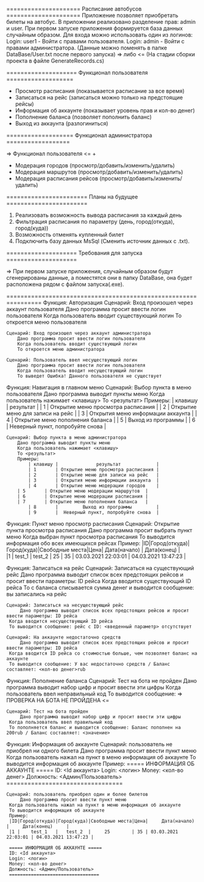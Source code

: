  ===================== Расписание автобусов =====================
Приложение позволяет приобретать билеты на автобус. В приложении
реализовано разделение прав: admin и user. При первом запуске
приложения формируется база данных случайным образом. Для входа
можно использовать один из логинов:
Login: user1 - Войти с правами пользователя.
Login: admin - Войти с правами администратора.
(Данные можно поменять в папке DataBase/User.txt после первого запуска)
=> либо <=
(На стадии сборки проекта в файле GenerateRecords.cs)

==================== Функционал пользователя ===================
* Просмотр расписания (показывается расписание за все время)
* Записаться на рейс (записаться можно только на предстоящие рейсы)
* Информация об аккаунте (показывает уровень прав и кол-во денег)
* Пополнение баланса (позволяет пополнить баланс)
* Выход из аккаунта (разлогиниться)

=================== Функционал администратора ==================

=> Функционал пользователя <=
		+
* Модерация городов (просмотр/добавить/изменить/удалить)
* Модерация маршрутов (просмотр/добавить/изменить/удалить)
* Модерация расписания рейсов (просмотр/добавить/изменить/удалить)

======================= Планы на будущее =======================

1. Реализовать возможность вывода расписания за каждый день
2. Фильтрация расписания по параметру (день, город(откуда), город(куда))
3. Возможность отменять купленный билет
4. Подключить базу данных MsSql (Сменить источник данных с .txt).

==================== Требования для запуска ====================

=> При первом запуске приложения, случайным образом будут
сгенерированы данные, а поместятся они в папку DataBase, она
будет расположена рядом с файлом запуска(.exe).

================================================================
Функция: Авторизация
    Сценарий: Вход произошел через аккаунт пользователя
        Дано программа просит ввести логин пользователя
        Когда пользователь вводит существующий логин
        То откроется меню пользователя
        
    Сценарий: Вход произошел через аккаунт администратора
        Дано программа просит ввести логин пользователя
        Когда пользователь вводит существующий логин
        То откроется меню администратора
        
    Сценарий: Пользователь ввел несуществующий логин
        Дано программа просит ввести логин пользователя
        Когда пользователь вводит несуществующий логин
        То выведет Ошибка! Данного пользователя не существует

Функция: Навигация в главном меню
    Сценарий: Выбор пункта в меню пользователя
        Дано программа выводит пункты меню
        Когда пользователь нажимает <клавишу>
        То <результат>
        Примеры:
            | клавишу |              результат             |
            | 1       | Открытие меню просмотра расписания |
            | 2       | Открытие меню для записи на рейс   |
            | 3       | Открытия меню информации аккаунта  |
            | 4       | Открытие меню пополнения баланса   |
            | 5       |         Выход из программы         |
            | 6       |  Неверный пункт, попробуйте снова  |

    Сценарий: Выбор пункта в меню администратора
        Дано программа выводит пункты меню
        Когда пользователь нажимает <клавишу>
        То <результат>
        Примеры:
            | клавишу |              результат             |
            | 1       | Открытие меню просмотра расписания |
            | 2       | Открытие меню для записи на рейс   |
            | 3       | Открытия меню информации аккаунта  |
            | 4       | Открытие меню модерации городов    |
	    | 5       | Открытие меню модерации маршрутов  |
	    | 6       | Открытие меню модерации расписания |
	    | 7       | Открытие меню пополнения баланса   |
            | 8       |         Выход из программы         |
            | 9       |  Неверный пункт, попробуйте снова  |

Функция: Пункт меню просмотр расписания
    Сценарий: Открытие пункта просмотра расписания
         Дано программа просит выбрать пункт меню
	 Когда выбран пункт просмотра расписания
	 То выводится информация обо всех имеющихся рейсах
	 Пример:
	 |ID|Город(откуда)|Город(куда)|Свободные места|Цена|     Дата(начало)    |     Дата(конец)     |	
	 |1 |    test_1   |   test_2  |     25        | 35 | 03.03.2021 22:03:01 | 04.03.2021 13:47:23 |

Функция: Записаться на рейс
    Сценарий: Записаться на существующий рейс
         Дано программа выводит список всех предстоящих рейсов и просит ввести параметры: ID рейса
	 Когда вводится существующий ID рейса
	 То с баланса списывается сумма денег и выводится сообщение: вы записались на рейс

    Сценарий: Записаться на несуществующий рейс
         Дано программа выводит список всех предстоящих рейсов и просит ввести параметры: ID рейса
	 Когда вводится несуществующий ID рейса
	 То выводится сообщение: рейс с ID: <введенный параметр> отсутствует

    Сценарий: На аккаунте недостаточно средств
         Дано программа выводит список всех предстоящих рейсов и просит ввести параметры: ID рейса
	 Когда вводится ID рейса со стоимостью больше, чем позволяет баланс на аккаунте
	 То выводится сообщение: У вас недостаточно средств / Баланс составляет: <кол-во денег>rub

Функция: Пополнение баланса
    Сценарий: Тест на бота не пройден
         Дано программа выводит набор цифр и просит ввести эти цифры
	 Когда пользователь ввел неправильный код
	 То выводится сообщение: => ПРОВЕРКА НА БОТА НЕ ПРОЙДЕНА <=

    Сценарий: Тест на бота пройден
         Дано программа выводит набор цифр и просит ввести эти цифры
	 Когда пользователь ввел правильный код
	 То пополняется баланс и выводится сообщение: Баланс пополнен на 200rub / Баланс составляет: <значение>

Функция: Информация об аккаунте
    Сценарий: пользователь не приобрел ни одного билета
         Дано программа просит ввести пункт меню
	 Когда пользователь нажал на пункт в меню информация об аккаунте
	 То выводится информация об аккаунте
	 Пример:
	 ===== ИНФОРМАЦИЯ ОБ АККАУНТЕ =====
	 ID: <Id аккаунта>
	 Login: <логин>
	 Money: <кол-во денег>
	 Должность: <Админ/Пользователь>
	 =================================

    Сценарий: пользователь приобрел один и более билетов
         Дано программа просит ввести пункт меню
	 Когда пользователь нажал на пункт в меню информация об аккаунте
	 То выводится информация об аккаунте
	 Пример:
	 |ID|Город(откуда)|Город(куда)|Свободные места|Цена|     Дата(начало)    |     Дата(конец)     |	
	 |1 |    test_1   |   test_2  |     25        | 35 | 03.03.2021 22:03:01 | 04.03.2021 13:47:23 |

	 ===== ИНФОРМАЦИЯ ОБ АККАУНТЕ =====
	 ID: <Id аккаунта>
	 Login: <логин>
	 Money: <кол-во денег>
	 Должность: <Админ/Пользователь>
	 =================================

